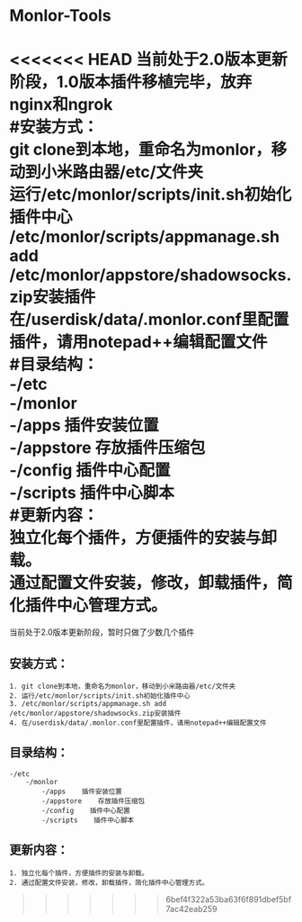 # Monlor-Tools
<<<<<<< HEAD
当前处于2.0版本更新阶段，1.0版本插件移植完毕，放弃nginx和ngrok  
#安装方式：  
	git clone到本地，重命名为monlor，移动到小米路由器/etc/文件夹  
	运行/etc/monlor/scripts/init.sh初始化插件中心  
	/etc/monlor/scripts/appmanage.sh add /etc/monlor/appstore/shadowsocks.zip安装插件  
	在/userdisk/data/.monlor.conf里配置插件，请用notepad++编辑配置文件  
#目录结构：  
	-/etc  
		-/monlor  
			-/apps    插件安装位置  
			-/appstore    存放插件压缩包  
			-/config    插件中心配置  
			-/scripts    插件中心脚本  
#更新内容：  
	独立化每个插件，方便插件的安装与卸载。  
	通过配置文件安装，修改，卸载插件，简化插件中心管理方式。  
=======
当前处于2.0版本更新阶段，暂时只做了少数几个插件
## 安装方式：
	1. git clone到本地，重命名为monlor，移动到小米路由器/etc/文件夹
	2. 运行/etc/monlor/scripts/init.sh初始化插件中心
	3. /etc/monlor/scripts/appmanage.sh add /etc/monlor/appstore/shadowsocks.zip安装插件
	4. 在/userdisk/data/.monlor.conf里配置插件，请用notepad++编辑配置文件
## 目录结构：
	-/etc
	    -/monlor
	        -/apps    插件安装位置
	        -/appstore    存放插件压缩包
	        -/config    插件中心配置
	        -/scripts    插件中心脚本
## 更新内容：
	1. 独立化每个插件，方便插件的安装与卸载。
	2. 通过配置文件安装，修改，卸载插件，简化插件中心管理方式。
>>>>>>> 6bef4f322a53ba63f6f891dbef5bf7ac42eab259
